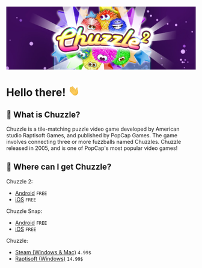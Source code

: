 ![Header](https://github.com/chuzzIe/.github/raw/main/profile/chuzzleheader.png "Header")
# Hello there! <img src="https://github.com/waImart/waImart/blob/main/assets/wave.gif?raw=true" width="30px">

## 🤔 What is Chuzzle?
Chuzzle is a tile-matching puzzle video game developed by American studio Raptisoft Games, and published by PopCap Games. The game involves connecting three or more fuzzballs named Chuzzles. Chuzzle released in 2005, and is one of PopCap's most popular video games!

## 🤨 Where can I get Chuzzle?
Chuzzle 2:
- [Android](https://play.google.com/store/apps/details?id=com.raptisoft.Chuzzle2) `FREE`
- [iOS](https://apps.apple.com/us/app/chuzzle-2/id1367469846) `FREE`

Chuzzle Snap:
- [Android](https://play.google.com/store/apps/details?id=com.raptisoft.ChuzzleSnap) `FREE`
- [iOS](https://apps.apple.com/us/app/chuzzle-snap/id1516173498) `FREE`

Chuzzle:
- [Steam (Windows & Mac)](https://store.steampowered.com/app/3310/Chuzzle_Deluxe/) `4.99$`
- [Raptisoft (Windows)](https://secure.bmtmicro.com/servlets/Orders.ShoppingCart?CID=5843&PRODUCTID=58430002) `14.99$`
